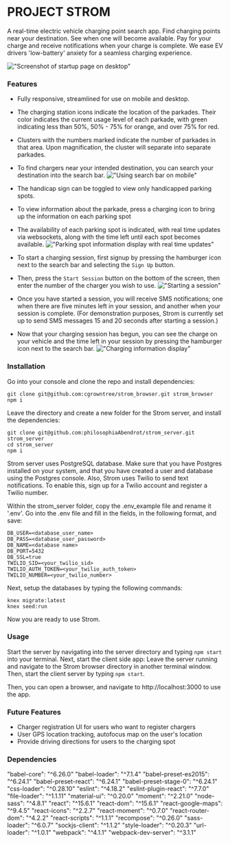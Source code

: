 PROJECT STROM
=====================

A real-time electric vehicle charging point search app. 
Find charging points near your destination. See when one will become available. Pay for your charge and receive notifications when your charge is complete. 
We ease EV drivers 'low-battery' anxiety for a seamless charging experience.

!["Screenshot of startup page on desktop"](https://github.com/cgrowntree/strom_browser/blob/master/docs/Strom_startup.png)

### Features
* Fully responsive, streamlined for use on mobile and desktop.
* The charging station icons indicate the location of the parkades. Their color indicates the current usage level of each parkade, with green indicating less than 50%, 50% - 75% for orange, and over 75% for red. 
* Clusters with the numbers marked indicate the number of parkades in that area. Upon magnification, the cluster will separate into separate parkades.
* To find chargers near your intended destination, you can search your destination into the search bar.
!["Using search bar on mobile"](https://github.com/cgrowntree/strom_browser/blob/master/docs/usingSearchBarMobile.png)

* The handicap sign can be toggled to view only handicapped parking spots.
* To view information about the parkade, press a charging icon to bring up the information on each parking spot
* The availability of each parking spot is indicated, with real time updates via websockets, along with the time left until each spot becomes available.
!["Parking spot information display with real time updates"](https://github.com/cgrowntree/strom_browser/blob/master/docs/parkadeInfoDisplay.png)

* To start a charging session, first signup by pressing the hamburger icon next to the search bar and selecting the `Sign Up` button. 
* Then, press the `Start Session` button on the bottom of the screen, then enter the number of the charger you wish to use.
!["Starting a session"](https://github.com/cgrowntree/strom_browser/blob/master/docs/startingSession.png)
* Once you have started a session, you will receive SMS notifications; one when there are five minutes left in your session, and another when your session is complete. (For demonstration purposes, Strom is currently set up to send SMS messages 15 and 20 seconds after starting a session.)
* Now that your charging session has begun, you can see the charge on your vehicle and the time left in your session by pressing the hamburger icon next to the search bar.
!["Charging information display"](https://github.com/cgrowntree/strom_browser/blob/master/docs/chargingInfoDisplay.png)


### Installation

Go into your console and clone the repo and install dependencies:
```
git clone git@github.com:cgrowntree/strom_browser.git strom_browser
npm i

```

Leave the directory and create a new folder for the Strom server, and install the dependencies:

```
git clone git@github.com:philosophiaAbendrot/strom_server.git strom_server
cd strom_server
npm i
```

Strom server uses PostgreSQL database. Make sure that you have Postgres installed on your system, and that you have created a user and database using the Postgres console. Also, Strom uses Twilio to send text notifications. To enable this, sign up for a Twilio account and register a Twilio number. 

Within the strom_server folder, copy the .env_example file and rename it '.env'.
Go into the .env file and fill in the fields, in the following format, and save:

```
DB_USER=<database_user_name>
DB_PASS=<database_user_password>
DB_NAME=<database name>
DB_PORT=5432
DB_SSL=true
TWILIO_SID=<your_twilio_sid>
TWILIO_AUTH_TOKEN=<your_twilio_auth_token>
TWILIO_NUMBER=<your_twilio_number>
```
Next, setup the databases by typing the following commands:
```
knex migrate:latest
knex seed:run
```

Now you are ready to use Strom.

### Usage

Start the server by navigating into the server directory and typing `npm start` into your terminal.
Next, start the client side app: Leave the server running and navigate to the Strom browser directory in another terminal window. Then, start the client server by typing `npm start`.

Then, you can open a browser, and navigate to http://localhost:3000 to use the app.


### Future Features
* Charger registration UI for users who want to register chargers
* User GPS location tracking, autofocus map on the user's location
* Provide driving directions for users to the charging spot

### Dependencies
"babel-core": "^6.26.0"
"babel-loader": "^7.1.4"
"babel-preset-es2015": "^6.24.1"
"babel-preset-react": "^6.24.1"
"babel-preset-stage-0": "^6.24.1"
"css-loader": "^0.28.10"
"eslint": "^4.18.2"
"eslint-plugin-react": "^7.7.0"
"file-loader": "^1.1.11"
"material-ui": "^0.20.0"
"moment": "^2.21.0"
"node-sass": "^4.8.1"
"react": "^15.6.1"
"react-dom": "^15.6.1"
"react-google-maps": "^9.4.5"
"react-icons": "^2.2.7"
"react-moment": "^0.7.0"
"react-router-dom": "^4.2.2"
"react-scripts": "^1.1.1"
"recompose": "^0.26.0"
"sass-loader": "^6.0.7"
"sockjs-client": "^1.1.2"
"style-loader": "^0.20.3"
"url-loader": "^1.0.1"
"webpack": "^4.1.1"
"webpack-dev-server": "^3.1.1"